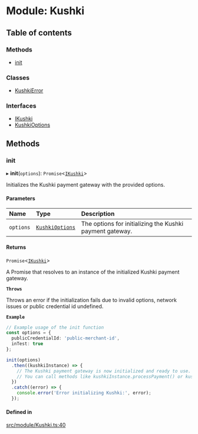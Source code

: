 # Module: Kushki

## Table of contents

### Methods

- [init](../wiki/Kushki#init)

### Classes

- [KushkiError](../wiki/Kushki.KushkiError)

### Interfaces

- [IKushki](../wiki/Kushki.IKushki)
- [KushkiOptions](../wiki/Kushki.KushkiOptions)

## Methods

### init

▸ **init**(`options`): `Promise`<[`IKushki`](../wiki/Kushki.IKushki)\>

Initializes the Kushki payment gateway with the provided options.

#### Parameters

| Name | Type | Description |
| :------ | :------ | :------ |
| `options` | [`KushkiOptions`](../wiki/Kushki.KushkiOptions) | The options for initializing the Kushki payment gateway. |

#### Returns

`Promise`<[`IKushki`](../wiki/Kushki.IKushki)\>

A Promise that resolves to an instance of the initialized Kushki payment gateway.

**`Throws`**

Throws an error if the initialization fails due to invalid options, network issues or public credential id undefined.

**`Example`**

```ts
// Example usage of the init function
const options = {
  publicCredentialId: 'public-merchant-id',
  inTest: true
};

init(options)
  .then((kushkiInstance) => {
    // The Kushki payment gateway is now initialized and ready to use.
    // You can call methods like kushkiInstance.processPayment() or kushkiInstance.refundPayment().
  })
  .catch((error) => {
    console.error('Error initializing Kushki:', error);
  });
```

#### Defined in

[src/module/Kushki.ts:40](https://github.com/ksh-js-sdk-dev/kushki-js-sdk/blob/58b0a1b/src/module/Kushki.ts#L40)
